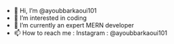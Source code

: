 - 👋 Hi, I’m @ayoubbarkaoui101
- 👀 I’m interested in coding
- 🌱 I’m currently an expert MERN developer
- 📫 How to reach me : Instagram : @ayoubbarkaoui101

<!---
ayoubbarkaoui101/ayoubbarkaoui101 is a ✨ special ✨ repository because its `README.md` (this file) appears on your GitHub profile.
You can click the Preview link to take a look at your changes.
--->
